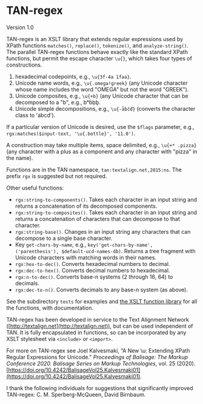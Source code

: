 # TAN-regex

Version 1.0

TAN-regex is an XSLT library that extends regular expressions used by XPath functions `matches()`, `replace()`, `tokenize()`, and `analyze-string()`. The parallel TAN-regex functions behave exactly like the standard XPath functions, but permit the escape character `\u{}`, which takes four types of constructions.

1. hexadecimal codepoints, e.g., `\u{3f-4a 1faa}`.
1. Unicode name words, e.g., `\u{.omega!greek}` (any Unicode character whose name includes the word "OMEGA" but not the word "GREEK").
1. Unicode composites, e.g., `\u{+b}` (any Unicode character that can be decomposed to a "b", e.g., bᵇḃḅḇ.
1. Unicode simple decompositions, e.g., `\u{-ǡḃčď}` (converts the character class to 'abcd').

If a particular version of Unicode is desired, use the `$flags` parameter, e.g., `rgx:matches($input-text, '\u{.bottle}', '11.0')`.

A construction may take multiple items, space delimited, e.g., `\u{+* .pizza}` (any character with a plus as a component and any character with "pizza" in the name).

Functions are in the TAN namespace, `tan:textalign.net,2015:ns`. The prefix `rgx` is suggested but not required. 

Other useful functions:
* `rgx:string-to-components()`. Takes each character in an input string and returns a concatenation of its decomposed components.
* `rgx:string-to-composites()`. Takes each character in an input string and returns a concatenation of characters that can decompose to that character.
* `rgx:string-base()`. Changes in an input string any characters that can decompose to a single base character.
* Key `get-chars-by-name`, e.g., `key('get-chars-by-name', ('parenthesis'), $default-ucd-names-db)`. Returns a tree fragment with Unicode characters with matching words in their names.
* `rgx:hex-to-dec()`. Converts hexadecimal numbers to decimal.
* `rgx:dec-to-hex()`. Converts decimal numbers to hexadecimal.
* `rgx:n-to-dec()`. Converts base-n systems (2 through 16, 64) to decimals.
* `rgx:dec-to-n()`. Converts decimals to any base-n system (as above). 

See the subdirectory `tests` for examples and 
[the XSLT function library](TAN-regex.xsl) for all the functions, with documentation. 

TAN-regex has been developed in service to the Text Alignment Network ([http://textalign.net](http://textalign.net)), but can be used independent of TAN. It is fully encapsulated in functions, so can be incorporated by any XSLT stylesheet via `<include>` or `<import>`.

For more on TAN-regex see Joel Kalvesmaki, “A New \u: Extending XPath Regular Expressions for Unicode.” *Proceedings of Balisage: The Markup Conference 2020. Balisage Series on Markup Technologies*, vol. 25 (2020). [https://doi.org/10.4242/BalisageVol25.Kalvesmaki01](https://doi.org/10.4242/BalisageVol25.Kalvesmaki01).

I thank the following individuals for suggestions that significantly improved TAN-regex: C. M. Sperberg-McQueen, David Birnbaum.
